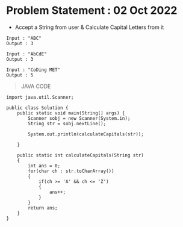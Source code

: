 # Problem Statement : 02 Oct 2022


- Accept a String from user & Calculate Capital Letters from it<br>

```
Input : "ABC"
Output : 3

Input : "AbCdE"
Output : 3

Input : "CoDing MET"
Output : 5

```


> JAVA CODE

```
import java.util.Scanner;

public class Solution {
    public static void main(String[] args) {
        Scanner sobj = new Scanner(System.in);
        String str = sobj.nextLine();

        System.out.println(calculateCapitals(str));
        
    }

    public static int calculateCapitals(String str)
    {
        int ans = 0;
        for(char ch : str.toCharArray())
        {
            if(ch >= 'A' && ch <= 'Z')
            {
                ans++;
            }
        }
        return ans;
    }
}
```



